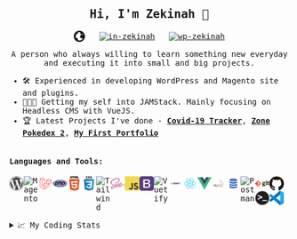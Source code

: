 <samp>
<h2 align="center">Hi, I'm Zekinah 👋</h2>
<p align="center">
<a href="https://www.zekinahlecaros.com/" target="blank"><img align="center" src=https://raw.githubusercontent.com/iconic/open-iconic/master/svg/globe.svg alt="zekinalecaros.com" height="20" width="20" /></a>
&emsp;
<a href="https://ph.linkedin.com/in/zekinah" target="blank"><img align="center" src=https://cdn.jsdelivr.net/npm/simple-icons@3.0.1/icons/linkedin.svg alt="in-zekinah" height="20" width="20" /></a>
  &emsp;
<a href="https://profiles.wordpress.org/zekinah/" target="blank"><img align="center" src=https://cdn.jsdelivr.net/npm/simple-icons@3.0.1/icons/wordpress.svg alt="wp-zekinah" height="20" width="20" /></a>
</p>
<p align="center">
A person who always willing to learn something new everyday and executing it into small and big projects.
</p>

- 🛠 Experienced in developing WordPress and Magento site and plugins.
- 👩🏻‍💻 Getting my self into JAMStack. Mainly focusing on Headless CMS with VueJS.
- 🏆 Latest Projects I've done - **[Covid-19 Tracker](https://github.com/zekinah/pandemiccovid-19)**, **[Zone Pokedex 2](https://github.com/zekinah/zone-pokedex2)**, **[My First Portfolio](https://github.com/zekinah/iamzekinah)** 
<br><br>

#### Languages and Tools:

<img align="left" alt="Wordpress" width="26px" src="https://raw.githubusercontent.com/github/explore/80688e429a7d4ef2fca1e82350fe8e3517d3494d/topics/wordpress/wordpress.png" />
<img align="left" alt="Magento" width="26px" src="https://avatars.githubusercontent.com/u/168457?s=26" />
<img align="left" alt="Laravel" width="26px" src="https://raw.githubusercontent.com/github/explore/56a826d05cf762b2b50ecbe7d492a839b04f3fbf/topics/laravel/laravel.png" />
<img align="left" alt="PHP" width="26px" src="https://raw.githubusercontent.com/github/explore/80688e429a7d4ef2fca1e82350fe8e3517d3494d/topics/php/php.png" />
<img align="left" alt="HTML5" width="26px" src="https://raw.githubusercontent.com/github/explore/80688e429a7d4ef2fca1e82350fe8e3517d3494d/topics/html/html.png" />
<img align="left" alt="CSS3" width="26px" src="https://raw.githubusercontent.com/github/explore/80688e429a7d4ef2fca1e82350fe8e3517d3494d/topics/css/css.png" />
<img align="left" alt="Tailwind" width="26px" src="https://avatars.githubusercontent.com/u/67109815?s=26" />
<img align="left" alt="Sass" width="26px" src="https://raw.githubusercontent.com/github/explore/80688e429a7d4ef2fca1e82350fe8e3517d3494d/topics/sass/sass.png" />
<img align="left" alt="JavaScript" width="26px" src="https://raw.githubusercontent.com/github/explore/80688e429a7d4ef2fca1e82350fe8e3517d3494d/topics/javascript/javascript.png" />
<img align="left" alt="Bootstrap" width="26px" src="https://raw.githubusercontent.com/github/explore/80688e429a7d4ef2fca1e82350fe8e3517d3494d/topics/bootstrap/bootstrap.png" />
<img align="left" alt="Vuetify" width="26px" src="https://avatars.githubusercontent.com/u/22138497?s=26" />
<img align="left" alt="JavaScript" width="26px" src="https://raw.githubusercontent.com/github/explore/80688e429a7d4ef2fca1e82350fe8e3517d3494d/topics/jquery/jquery.png" />
<img align="left" alt="React" width="26px" src="https://raw.githubusercontent.com/github/explore/80688e429a7d4ef2fca1e82350fe8e3517d3494d/topics/react/react.png" />
<img align="left" alt="Vue" width="26px" src="https://raw.githubusercontent.com/github/explore/80688e429a7d4ef2fca1e82350fe8e3517d3494d/topics/vue/vue.png" />
<img align="left" alt="MySQL" width="26px" src="https://raw.githubusercontent.com/github/explore/80688e429a7d4ef2fca1e82350fe8e3517d3494d/topics/mysql/mysql.png" />
<img align="left" alt="SQL" width="26px" src="https://raw.githubusercontent.com/github/explore/80688e429a7d4ef2fca1e82350fe8e3517d3494d/topics/sql/sql.png" />
<img align="left" alt="Postman" width="26px" src="https://avatars.githubusercontent.com/u/10251060?s=26" />
<img align="left" alt="Git" width="26px" src="https://raw.githubusercontent.com/github/explore/80688e429a7d4ef2fca1e82350fe8e3517d3494d/topics/git/git.png" />
<img align="left" alt="GitHub" width="26px" src="https://raw.githubusercontent.com/github/explore/78df643247d429f6cc873026c0622819ad797942/topics/github/github.png" />
<img align="left" alt="Terminal" width="26px" src="https://raw.githubusercontent.com/github/explore/80688e429a7d4ef2fca1e82350fe8e3517d3494d/topics/terminal/terminal.png" />
<img align="left" alt="Visual Studio Code" width="26px" src="https://raw.githubusercontent.com/github/explore/80688e429a7d4ef2fca1e82350fe8e3517d3494d/topics/visual-studio-code/visual-studio-code.png" />


<br><br><br><br>

<details>
    <summary>📈 My Coding Stats</summary>

<!--START_SECTION:waka-->
![Code Time](http://img.shields.io/badge/Code%20Time-5%2C535%20hrs%2032%20mins-blue)

![Profile Views](http://img.shields.io/badge/Profile%20Views-0-blue)

**🐱 My GitHub Data** 

> 📦 ? Used in GitHub's Storage 
 > 
> 🏆 420 Contributions in the Year 2025
 > 
> 🚫 Not Opted to Hire
 > 
> 📜 30 Public Repositories 
 > 
> 🔑 0 Private Repositories 
 > 
**I'm a Night 🦉** 

```text
🌞 Morning                702 commits         ██░░░░░░░░░░░░░░░░░░░░░░░   08.59 % 
🌆 Daytime                1995 commits        ██████░░░░░░░░░░░░░░░░░░░   24.42 % 
🌃 Evening                3190 commits        ██████████░░░░░░░░░░░░░░░   39.05 % 
🌙 Night                  2282 commits        ███████░░░░░░░░░░░░░░░░░░   27.93 % 
```
📅 **I'm Most Productive on Sunday** 

```text
Monday                   1160 commits        ████░░░░░░░░░░░░░░░░░░░░░   14.20 % 
Tuesday                  1073 commits        ███░░░░░░░░░░░░░░░░░░░░░░   13.14 % 
Wednesday                1131 commits        ███░░░░░░░░░░░░░░░░░░░░░░   13.85 % 
Thursday                 1132 commits        ███░░░░░░░░░░░░░░░░░░░░░░   13.86 % 
Friday                   1180 commits        ████░░░░░░░░░░░░░░░░░░░░░   14.44 % 
Saturday                 1130 commits        ███░░░░░░░░░░░░░░░░░░░░░░   13.83 % 
Sunday                   1363 commits        ████░░░░░░░░░░░░░░░░░░░░░   16.69 % 
```


📊 **This Week I Spent My Time On** 

```text
💬 Programming Languages: 
PHP                      29 hrs 26 mins      ████████████████░░░░░░░░░   64.73 % 
JavaScript               8 hrs 27 mins       █████░░░░░░░░░░░░░░░░░░░░   18.58 % 
CSS                      4 hrs 18 mins       ██░░░░░░░░░░░░░░░░░░░░░░░   09.46 % 
Other                    2 hrs 17 mins       █░░░░░░░░░░░░░░░░░░░░░░░░   05.03 % 
XML                      51 mins             ░░░░░░░░░░░░░░░░░░░░░░░░░   01.89 % 
```

**I Mostly Code in PHP** 

```text
PHP                      48 repos            ████████████████░░░░░░░░░   63.16 % 
HTML                     9 repos             ███░░░░░░░░░░░░░░░░░░░░░░   11.84 % 
JavaScript               7 repos             ██░░░░░░░░░░░░░░░░░░░░░░░   09.21 % 
CSS                      7 repos             ██░░░░░░░░░░░░░░░░░░░░░░░   09.21 % 
Hack                     1 repo              ░░░░░░░░░░░░░░░░░░░░░░░░░   01.32 % 
```




 Last Updated on 01/02/2025 07:14:55 UTC
<!--END_SECTION:waka-->
</details>
</samp>
